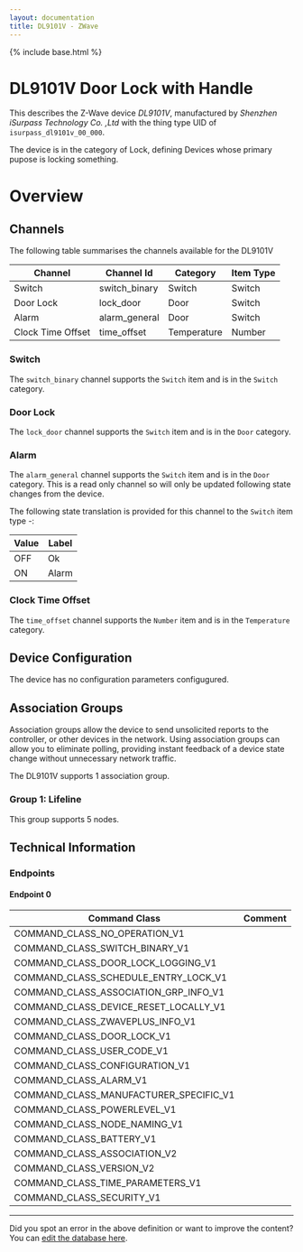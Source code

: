 ```yaml
---
layout: documentation
title: DL9101V - ZWave
---
```


{% include base.html %}

# DL9101V Door Lock with Handle
This describes the Z-Wave device *DL9101V*, manufactured by *Shenzhen iSurpass Technology Co. ,Ltd* with the thing type UID of ```isurpass_dl9101v_00_000```.

The device is in the category of Lock, defining Devices whose primary pupose is locking something.

# Overview


## Channels

The following table summarises the channels available for the DL9101V

| Channel | Channel Id | Category | Item Type |
|---------|------------|----------|-----------|
| Switch | switch_binary | Switch | Switch | 
| Door Lock | lock_door | Door | Switch | 
| Alarm | alarm_general | Door | Switch | 
| Clock Time Offset | time_offset | Temperature | Number | 

### Switch

The ```switch_binary``` channel supports the ```Switch``` item and is in the ```Switch``` category.

### Door Lock

The ```lock_door``` channel supports the ```Switch``` item and is in the ```Door``` category.

### Alarm

The ```alarm_general``` channel supports the ```Switch``` item and is in the ```Door``` category. This is a read only channel so will only be updated following state changes from the device.

The following state translation is provided for this channel to the ```Switch``` item type -:

| Value | Label     |
|-------|-----------|
| OFF | Ok |
| ON | Alarm |

### Clock Time Offset

The ```time_offset``` channel supports the ```Number``` item and is in the ```Temperature``` category.



## Device Configuration

The device has no configuration parameters configugured.

## Association Groups

Association groups allow the device to send unsolicited reports to the controller, or other devices in the network. Using association groups can allow you to eliminate polling, providing instant feedback of a device state change without unnecessary network traffic.

The DL9101V supports 1 association group.

### Group 1: Lifeline


This group supports 5 nodes.

## Technical Information

### Endpoints

#### Endpoint 0

| Command Class | Comment |
|---------------|---------|
| COMMAND_CLASS_NO_OPERATION_V1| |
| COMMAND_CLASS_SWITCH_BINARY_V1| |
| COMMAND_CLASS_DOOR_LOCK_LOGGING_V1| |
| COMMAND_CLASS_SCHEDULE_ENTRY_LOCK_V1| |
| COMMAND_CLASS_ASSOCIATION_GRP_INFO_V1| |
| COMMAND_CLASS_DEVICE_RESET_LOCALLY_V1| |
| COMMAND_CLASS_ZWAVEPLUS_INFO_V1| |
| COMMAND_CLASS_DOOR_LOCK_V1| |
| COMMAND_CLASS_USER_CODE_V1| |
| COMMAND_CLASS_CONFIGURATION_V1| |
| COMMAND_CLASS_ALARM_V1| |
| COMMAND_CLASS_MANUFACTURER_SPECIFIC_V1| |
| COMMAND_CLASS_POWERLEVEL_V1| |
| COMMAND_CLASS_NODE_NAMING_V1| |
| COMMAND_CLASS_BATTERY_V1| |
| COMMAND_CLASS_ASSOCIATION_V2| |
| COMMAND_CLASS_VERSION_V2| |
| COMMAND_CLASS_TIME_PARAMETERS_V1| |
| COMMAND_CLASS_SECURITY_V1| |

---

Did you spot an error in the above definition or want to improve the content?
You can [edit the database here](http://www.cd-jackson.com/index.php/zwave/zwave-device-database/zwave-device-list/devicesummary/666).
